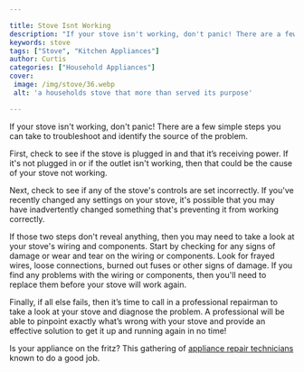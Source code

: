```yaml
---

title: Stove Isnt Working
description: "If your stove isn't working, don't panic! There are a few simple steps you can take to troubleshoot and identify the source of the...learn about it in this post"
keywords: stove
tags: ["Stove", "Kitchen Appliances"]
author: Curtis
categories: ["Household Appliances"]
cover: 
 image: /img/stove/36.webp
 alt: 'a households stove that more than served its purpose'

---
```


If your stove isn't working, don't panic! There are a few simple steps you can take to troubleshoot and identify the source of the problem. 

First, check to see if the stove is plugged in and that it’s receiving power. If it's not plugged in or if the outlet isn't working, then that could be the cause of your stove not working. 

Next, check to see if any of the stove's controls are set incorrectly. If you've recently changed any settings on your stove, it's possible that you may have inadvertently changed something that's preventing it from working correctly. 

If those two steps don't reveal anything, then you may need to take a look at your stove's wiring and components. Start by checking for any signs of damage or wear and tear on the wiring or components. Look for frayed wires, loose connections, burned out fuses or other signs of damage. If you find any problems with the wiring or components, then you'll need to replace them before your stove will work again. 

Finally, if all else fails, then it’s time to call in a professional repairman to take a look at your stove and diagnose the problem. A professional will be able to pinpoint exactly what’s wrong with your stove and provide an effective solution to get it up and running again in no time!

Is your appliance on the fritz? This gathering of <a href="/pages/appliance-repair-technicians/">appliance repair technicians</a> known to do a good job.